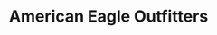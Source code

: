 ---
title: "American Eagle Outfitters"
url: /farmington/american-eagle-outfitters/
shop: clothes
---